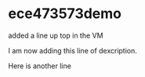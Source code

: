 # ece473573demo

added a line up top in the VM

I am now adding this line of dexcription.

Here is another line
